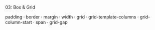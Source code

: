 03: Box & Grid

padding · border · margin · width · grid · grid-template-columns · grid-column-start · span  · grid-gap
